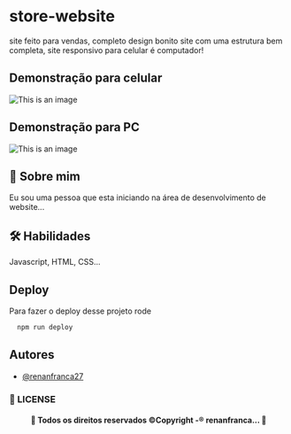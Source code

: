 
# store-website

site feito para vendas, completo design bonito site com uma estrutura bem completa, site responsivo para celular é computador!



## Demonstração para celular

![This is an image](https://cdn.discordapp.com/attachments/926938470931382332/949358802594066432/Screenshot_20220304-131605_Instagram.jpg)






## Demonstração para PC 

![This is an image](https://cdn.discordapp.com/attachments/926938470931382332/949363870567399514/computador.png)




## 🚀 Sobre mim
Eu sou uma pessoa que esta iniciando na área de  desenvolvimento de website...






## 🛠 Habilidades
Javascript, HTML, CSS...



## Deploy

Para fazer o deploy desse projeto rode

```bash
  npm run deploy
```


## Autores

- [@renanfranca27](https://github.com/renanfranca27)


### 📝 LICENSE

<h4 align="center"> 
	🚧  Todos os direitos reservados ©Copyright -® renanfranca...  🚧
</h4>

